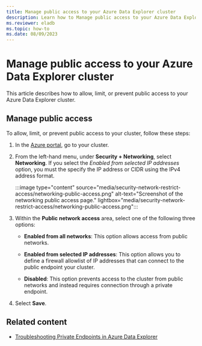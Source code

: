 ```yaml
---
title: Manage public access to your Azure Data Explorer cluster
description: Learn how to Manage public access to your Azure Data Explorer cluster.
ms.reviewer: eladb
ms.topic: how-to
ms.date: 08/09/2023
---
```


# Manage public access to your Azure Data Explorer cluster

This article describes how to allow, limit, or prevent public access to your Azure Data Explorer cluster. 

## Manage public access

To allow, limit, or prevent public access to your cluster, follow these steps:

1. In the [Azure portal](https://ms.portal.azure.com/), go to your cluster.

1. From the left-hand menu, under **Security + Networking**, select **Networking**. If you select the *Enabled from selected IP addresses* option, you must the specify the IP address or CIDR using the IPv4 address format.

    :::image type="content" source="media/security-network-restrict-access/networking-public-access.png" alt-text="Screenshot of the networking public access page." lightbox="media/security-network-restrict-access/networking-public-access.png":::

1. Within the **Public network access** area, select one of the following three options:
   
   * **Enabled from all networks**: This option allows access from public networks.
  
   * **Enabled from selected IP addresses**: This option allows you to define a firewall allowlist of IP addresses that can connect to the public endpoint your cluster.
  
   * **Disabled**: This option prevents access to the cluster from public networks and instead requires connection through a private endpoint.

1. Select **Save**.

## Related content

* [Troubleshooting Private Endpoints in Azure Data Explorer](security-network-private-endpoint-troubleshoot.md)
